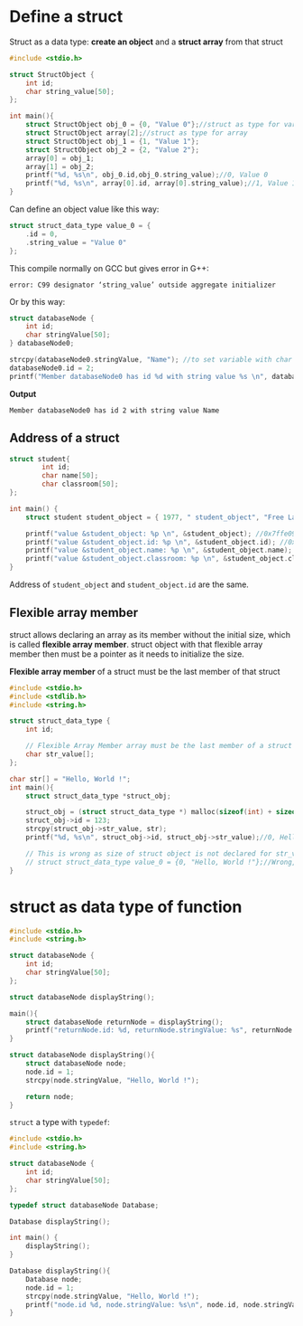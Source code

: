 # Define a struct

Struct as a data type: **create an object** and a **struct array** from that struct

```c
#include <stdio.h>

struct StructObject {
	int id;
	char string_value[50];
};

int main(){
    struct StructObject obj_0 = {0, "Value 0"};//struct as type for varaible
	struct StructObject array[2];//struct as type for array
	struct StructObject obj_1 = {1, "Value 1"};
	struct StructObject obj_2 = {2, "Value 2"};
	array[0] = obj_1;
	array[1] = obj_2;
    printf("%d, %s\n", obj_0.id,obj_0.string_value);//0, Value 0
	printf("%d, %s\n", array[0].id, array[0].string_value);//1, Value 1
}
```

Can define an object value like this way:
```c
struct struct_data_type value_0 = {
	.id = 0,
	.string_value = "Value 0"
};
```
This compile normally on GCC but gives error in G++:

```
error: C99 designator ‘string_value’ outside aggregate initializer
```
Or by this way:

```c
struct databaseNode {
	int id;
	char stringValue[50];
} databaseNode0;

strcpy(databaseNode0.stringValue, "Name"); //to set variable with char in struct
databaseNode0.id = 2;
printf("Member databaseNode0 has id %d with string value %s \n", databaseNode0.id, databaseNode0.stringValue);
```
**Output**
```
Member databaseNode0 has id 2 with string value Name 
```

## Address of a struct

```c
struct student{
		int id;
		char name[50];
		char classroom[50];
};

int main() {
	struct student student_object = { 1977, " student_object", "Free Lancer" };

	printf("value &student_object: %p \n", &student_object); //0x7ffe09debe80
	printf("value &student_object.id: %p \n", &student_object.id); //0x7ffe09debe80
	printf("value &student_object.name: %p \n", &student_object.name); //0x7ffe09debe84
	printf("value &student_object.classroom: %p \n", &student_object.classroom); //0x7ffe09debeb6
}
```

Address of ``student_object`` and ``student_object.id`` are the same.
## Flexible array member
struct allows declaring an array as its member without the initial size, which is called **flexible array member**. struct object with that flexible array member then must be a pointer as it needs to initialize the size. 

**Flexible array member** of a struct must be the last member of that struct
```c
#include <stdio.h>
#include <stdlib.h>
#include <string.h>

struct struct_data_type {
	int id;

    // Flexible Array Member array must be the last member of a struct
	char str_value[];
};

char str[] = "Hello, World !";
int main(){
    struct struct_data_type *struct_obj;

    struct_obj = (struct struct_data_type *) malloc(sizeof(int) + sizeof(char[strlen(str)]));
    struct_obj->id = 123;
    strcpy(struct_obj->str_value, str);
    printf("%d, %s\n", struct_obj->id, struct_obj->str_value);//0, Hello, World !

    // This is wrong as size of struct object is not declared for str_value
    // struct struct_data_type value_0 = {0, "Hello, World !"};//Wrong, compilation error
}
```
# struct as data type of function

```c
#include <stdio.h>
#include <string.h>

struct databaseNode {
	int id;
	char stringValue[50];
};

struct databaseNode displayString();

main(){
    struct databaseNode returnNode = displayString();
    printf("returnNode.id: %d, returnNode.stringValue: %s", returnNode.id, returnNode.stringValue);
}

struct databaseNode displayString(){
    struct databaseNode node;
    node.id = 1;
    strcpy(node.stringValue, "Hello, World !");

    return node;
}
```

``struct`` a type with ``typedef``:

```c
#include <stdio.h>
#include <string.h>

struct databaseNode {
	int id;
	char stringValue[50];
};

typedef struct databaseNode Database;

Database displayString();

int main() {
	displayString();
}

Database displayString(){
    Database node;
    node.id = 1;
    strcpy(node.stringValue, "Hello, World !");
    printf("node.id %d, node.stringValue: %s\n", node.id, node.stringValue);
}
```
